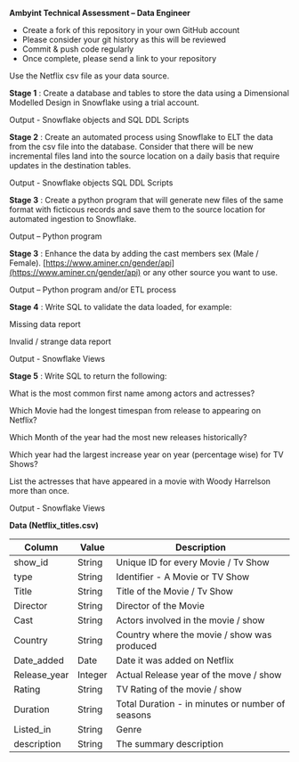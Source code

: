 **Ambyint Technical Assessment – Data Engineer**

* Create a fork of this repository in your own GitHub account
* Please consider your git history as this will be reviewed
* Commit & push code regularly
* Once complete, please send a link to your repository

Use the Netflix csv file as your data source.

**Stage 1** : Create a database and tables to store the data using a Dimensional Modelled Design in Snowflake using a trial account.

Output - Snowflake objects and SQL DDL Scripts

**Stage 2** : Create an automated process using Snowflake to ELT the data from the csv file into the database. Consider that there will be new incremental files land into the source location on a daily basis that require updates in the destination tables.

Output - Snowflake objects SQL DDL Scripts 

**Stage 3** : Create a python program that will generate new files of the same format with ficticous records and save them to the source location for automated ingestion to Snowflake.

Output – Python program

**Stage 3** : Enhance the data by adding the cast members sex (Male / Female). [https://www.aminer.cn/gender/api](https://www.aminer.cn/gender/api) or any other source you want to use.

Output – Python program and/or ETL process

**Stage 4** : Write SQL to validate the data loaded, for example:

Missing data report

Invalid / strange data report

Output - Snowflake Views

**Stage 5** : Write SQL to return the following:

What is the most common first name among actors and actresses?

Which Movie had the longest timespan from release to appearing on Netflix?

Which Month of the year had the most new releases historically?

Which year had the largest increase year on year (percentage wise) for TV Shows?

List the actresses that have appeared in a movie with Woody Harrelson more than once.

Output - Snowflake Views

**Data (Netflix\_titles.csv)**

| **Column** | **Value** | **Description** |
| --- | --- | --- |
| show\_id | String | Unique ID for every Movie / Tv Show |
| type | String | Identifier - A Movie or TV Show |
| Title | String | Title of the Movie / Tv Show |
| Director | String | Director of the Movie |
| Cast | String | Actors involved in the movie / show |
| Country | String | Country where the movie / show was produced |
| Date\_added | Date | Date it was added on Netflix |
| Release\_year | Integer | Actual Release year of the move / show |
| Rating | String | TV Rating of the movie / show |
| Duration | String | Total Duration - in minutes or number of seasons |
| Listed\_in | String | Genre |
| description | String | The summary description |

